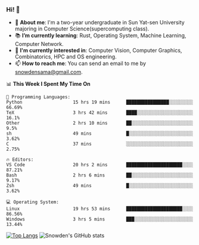 ### Hi! 👋

+ :school: **About me**: I'm a two-year undergraduate in Sun Yat-sen University majoring in Computer Science(supercomputing class).
+ :books: **I’m currently learning**: Rust, Operating System, Machine Learning, Computer Network.
+ :lollipop: **I'm currently interested in**: Computer Vision, Computer Graphics, Combinatorics, HPC and OS engineering.
+ 📫 **How to reach me**: You can send an email to me by snowdensama@gmail.com.

<!--START_SECTION:waka-->
📊 **This Week I Spent My Time On** 

```text
💬 Programming Languages: 
Python                   15 hrs 19 mins      ████████████████░░░░░░░░░   66.69% 
TeX                      3 hrs 42 mins       ████░░░░░░░░░░░░░░░░░░░░░   16.1% 
Other                    2 hrs 10 mins       ██░░░░░░░░░░░░░░░░░░░░░░░   9.5% 
sh                       49 mins             █░░░░░░░░░░░░░░░░░░░░░░░░   3.62% 
C                        37 mins             ░░░░░░░░░░░░░░░░░░░░░░░░░   2.75%

🔥 Editors: 
VS Code                  20 hrs 2 mins       █████████████████████░░░░   87.21% 
Bash                     2 hrs 6 mins        ██░░░░░░░░░░░░░░░░░░░░░░░   9.17% 
Zsh                      49 mins             █░░░░░░░░░░░░░░░░░░░░░░░░   3.62%

💻 Operating System: 
Linux                    19 hrs 53 mins      █████████████████████░░░░   86.56% 
Windows                  3 hrs 5 mins        ███░░░░░░░░░░░░░░░░░░░░░░   13.44%

```


<!--END_SECTION:waka-->


[![Top Langs](https://github-readme-stats.vercel.app/api/top-langs/?username=lixk28&langs_count=8&layout=compact&hide_border=true)](https://github.com/lixk28/github-readme-stats)
![Snowden's GitHub stats](https://github-readme-stats.vercel.app/api?username=lixk28&show_icons=true&hide_border=true&count_private=true)



<!--
**lixk28/lixk28** is a ✨ _special_ ✨ repository because its `README.md` (this file) appears on your GitHub profile.

Here are some ideas to get you started:

- 🔭 I’m currently working on ...
- 🌱 I’m currently learning ...
- 👯 I’m looking to collaborate on ...
- 🤔 I’m looking for help with ...
- 💬 Ask me about ...
- 📫 How to reach me: ...
- 😄 Pronouns: ...
- ⚡ Fun fact: ...
  -->
